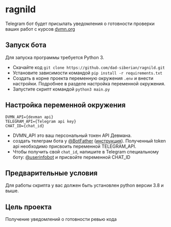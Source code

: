 # ragnild

Telegram бот будет присылать уведомления о готовности проверки ваших работ с курсов [dvmn.org](https://dvmn.org/)

## Запуск бота

Для запуска программы требуется Python 3.

- Скачайте код `git clone https://github.com/dad-siberian/ragnild.git`
- Установите зависимости командой `pip install -r requirements.txt`
- Создать в корне проекта переменную окружения `.env` и внести настройки. Подробнее в разделе настройка переменной окружения.
- Запустите скрипт командой `python3 main.py`

## Настройка переменной окружения

```
DVMN_API={devman api}
TELEGRAM_API={Telegram api key}
CHAT_ID={chat_id}
```

- DVMN_API это ваш персональный токен API Девмана.
- создать телеграм бота у [@BotFather](https://telegram.me/BotFather) ([инструкция](https://botcreators.ru/blog/kak-sozdat-svoego-bota-v-botfather/)). Полученный token api необходимо присвоить переменной TELEGRAM_API.
- Чтобы получить свой `chat_id`, напишите в Telegram специальному боту: [@userinfobot](https://t.me/userinfobot) и присвойте переменной CHAT_ID

## Предварительные условия

Для работы скрипта у вас должен быть установлен python версии 3.8 и выше.

## Цель проекта

Получение уведомлений о готовности ревью кода
